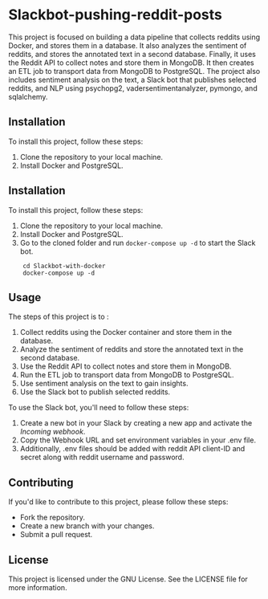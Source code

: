 # Slackbot-pushing-reddit-posts

This project is focused on building a data pipeline that collects reddits using Docker, and stores them in a database. It also analyzes the sentiment of reddits, and stores the annotated text in a second database. Finally, it uses the Reddit API to collect notes and store them in MongoDB. It then creates an ETL job to transport data from MongoDB to PostgreSQL. The project also includes sentiment analysis on the text, a Slack bot that publishes selected reddits, and NLP using psychopg2, vadersentimentanalyzer, pymongo, and sqlalchemy.

## Installation

To install this project, follow these steps:
1. Clone the repository to your local machine.
2. Install Docker and PostgreSQL.
  
## Installation

To install this project, follow these steps:
1. Clone the repository to your local machine.
2. Install Docker and PostgreSQL.
3. Go to the cloned folder and run `docker-compose up -d` to start the Slack bot.
```     
    cd Slackbot-with-docker
    docker-compose up -d
```
  
 ## Usage

The steps of this project is to :
1. Collect reddits using the Docker container and store them in the database.
2. Analyze the sentiment of reddits and store the annotated text in the second database.
3. Use the Reddit API to collect notes and store them in MongoDB.
4. Run the ETL job to transport data from MongoDB to PostgreSQL.
5. Use sentiment analysis on the text to gain insights.
6. Use the Slack bot to publish selected reddits.

To use the Slack bot, you'll need to follow these steps:
1. Create a new bot in your Slack by creating a new app and activate the *Incoming webhook*.
2. Copy the Webhook URL and set environment variables in your .env file.
3. Additionally, .env files should be added with reddit API client-ID and secret along with reddit username and password. 
    
## Contributing

If you'd like to contribute to this project, please follow these steps:
- Fork the repository.
- Create a new branch with your changes.
- Submit a pull request.

## License

This project is licensed under the GNU License. See the LICENSE file for more information.
